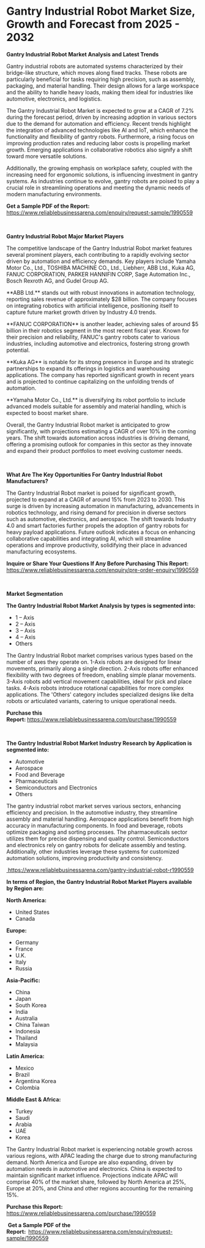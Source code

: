 <p><h1>Gantry Industrial Robot Market Size, Growth and Forecast from 2025 - 2032</h1></p><p><strong>Gantry Industrial Robot Market Analysis and Latest Trends</strong></p>
<p><p>Gantry industrial robots are automated systems characterized by their bridge-like structure, which moves along fixed tracks. These robots are particularly beneficial for tasks requiring high precision, such as assembly, packaging, and material handling. Their design allows for a large workspace and the ability to handle heavy loads, making them ideal for industries like automotive, electronics, and logistics.</p><p>The Gantry Industrial Robot Market is expected to grow at a CAGR of 7.2% during the forecast period, driven by increasing adoption in various sectors due to the demand for automation and efficiency. Recent trends highlight the integration of advanced technologies like AI and IoT, which enhance the functionality and flexibility of gantry robots. Furthermore, a rising focus on improving production rates and reducing labor costs is propelling market growth. Emerging applications in collaborative robotics also signify a shift toward more versatile solutions.</p><p>Additionally, the growing emphasis on workplace safety, coupled with the increasing need for ergonomic solutions, is influencing investment in gantry systems. As industries continue to evolve, gantry robots are poised to play a crucial role in streamlining operations and meeting the dynamic needs of modern manufacturing environments.</p></p>
<p><strong>Get a Sample PDF of the Report:&nbsp;</strong> <a href="https://www.reliablebusinessarena.com/enquiry/request-sample/1990559?utm_campaign=2779&utm_medium=2&utm_source=Github&utm_content=ia&utm_term=12042025&utm_id=gantry-industrial-robot">https://www.reliablebusinessarena.com/enquiry/request-sample/1990559</a></p>
<p>&nbsp;</p>
<p><strong>Gantry Industrial Robot Major Market Players</strong></p>
<p><p>The competitive landscape of the Gantry Industrial Robot market features several prominent players, each contributing to a rapidly evolving sector driven by automation and efficiency demands. Key players include Yamaha Motor Co., Ltd., TOSHIBA MACHINE CO., Ltd., Liebherr, ABB Ltd., Kuka AG, FANUC CORPORATION, PARKER HANNIFIN CORP, Sage Automation Inc., Bosch Rexroth AG, and Gudel Group AG.</p><p>**ABB Ltd.** stands out with robust innovations in automation technology, reporting sales revenue of approximately $28 billion. The company focuses on integrating robotics with artificial intelligence, positioning itself to capture future market growth driven by Industry 4.0 trends.</p><p>**FANUC CORPORATION** is another leader, achieving sales of around $5 billion in their robotics segment in the most recent fiscal year. Known for their precision and reliability, FANUC's gantry robots cater to various industries, including automotive and electronics, fostering strong growth potential.</p><p>**Kuka AG** is notable for its strong presence in Europe and its strategic partnerships to expand its offerings in logistics and warehousing applications. The company has reported significant growth in recent years and is projected to continue capitalizing on the unfolding trends of automation.</p><p>**Yamaha Motor Co., Ltd.** is diversifying its robot portfolio to include advanced models suitable for assembly and material handling, which is expected to boost market share.</p><p>Overall, the Gantry Industrial Robot market is anticipated to grow significantly, with projections estimating a CAGR of over 10% in the coming years. The shift towards automation across industries is driving demand, offering a promising outlook for companies in this sector as they innovate and expand their product portfolios to meet evolving customer needs.</p></p>
<p>&nbsp;</p>
<p><strong>What Are The Key Opportunities For Gantry Industrial Robot Manufacturers?</strong></p>
<p><p>The Gantry Industrial Robot market is poised for significant growth, projected to expand at a CAGR of around 15% from 2023 to 2030. This surge is driven by increasing automation in manufacturing, advancements in robotics technology, and rising demand for precision in diverse sectors such as automotive, electronics, and aerospace. The shift towards Industry 4.0 and smart factories further propels the adoption of gantry robots for heavy payload applications. Future outlook indicates a focus on enhancing collaborative capabilities and integrating AI, which will streamline operations and improve productivity, solidifying their place in advanced manufacturing ecosystems.</p></p>
<p><strong>Inquire or Share Your Questions If Any Before Purchasing This Report:</strong> <a href="https://www.reliablebusinessarena.com/enquiry/pre-order-enquiry/1990559?utm_campaign=2779&utm_medium=2&utm_source=Github&utm_content=ia&utm_term=12042025&utm_id=gantry-industrial-robot">https://www.reliablebusinessarena.com/enquiry/pre-order-enquiry/1990559</a></p>
<p>&nbsp;</p>
<p><strong>Market Segmentation</strong></p>
<p><strong>The Gantry Industrial Robot Market Analysis by types is segmented into:</strong></p>
<p><ul><li>1 – Axis</li><li>2 – Axis</li><li>3 – Axis</li><li>4 – Axis</li><li>Others</li></ul></p>
<p><p>The Gantry Industrial Robot market comprises various types based on the number of axes they operate on. 1-Axis robots are designed for linear movements, primarily along a single direction. 2-Axis robots offer enhanced flexibility with two degrees of freedom, enabling simple planar movements. 3-Axis robots add vertical movement capabilities, ideal for pick and place tasks. 4-Axis robots introduce rotational capabilities for more complex applications. The 'Others' category includes specialized designs like delta robots or articulated variants, catering to unique operational needs.</p></p>
<p><strong>Purchase this Report:&nbsp;</strong><a href="https://www.reliablebusinessarena.com/purchase/1990559?utm_campaign=2779&utm_medium=2&utm_source=Github&utm_content=ia&utm_term=12042025&utm_id=gantry-industrial-robot">https://www.reliablebusinessarena.com/purchase/1990559</a></p>
<p>&nbsp;</p>
<p><strong>The Gantry Industrial Robot Market Industry Research by Application is segmented into:</strong></p>
<p><ul><li>Automotive</li><li>Aerospace</li><li>Food and Beverage</li><li>Pharmaceuticals</li><li>Semiconductors and Electronics</li><li>Others</li></ul></p>
<p><p>The gantry industrial robot market serves various sectors, enhancing efficiency and precision. In the automotive industry, they streamline assembly and material handling. Aerospace applications benefit from high accuracy in manufacturing components. In food and beverage, robots optimize packaging and sorting processes. The pharmaceuticals sector utilizes them for precise dispensing and quality control. Semiconductors and electronics rely on gantry robots for delicate assembly and testing. Additionally, other industries leverage these systems for customized automation solutions, improving productivity and consistency.</p></p>
<p><a href="https://www.reliablebusinessarena.com/gantry-industrial-robot-r1990559?utm_campaign=2779&utm_medium=2&utm_source=Github&utm_content=ia&utm_term=12042025&utm_id=gantry-industrial-robot">&nbsp;https://www.reliablebusinessarena.com/gantry-industrial-robot-r1990559</a></p>
<p><strong>In terms of Region, the Gantry Industrial Robot Market Players available by Region are:</strong></p>
<p>
    <p> <strong> North America: </strong>
        <ul>
            <li>United States</li>
            <li>Canada</li>
        </ul>
        </p> 
    <p> <strong> Europe: </strong>
        <ul>
            <li>Germany</li>
            <li>France</li>
            <li>U.K.</li>
            <li>Italy</li>
            <li>Russia</li>
        </ul>
        </p> 
    <p> <strong> Asia-Pacific: </strong>
        <ul>
            <li>China</li>
            <li>Japan</li>
            <li>South Korea</li>
            <li>India</li>
            <li>Australia</li>
            <li>China Taiwan</li>
            <li>Indonesia</li>
            <li>Thailand</li>
            <li>Malaysia</li>
        </ul>
        </p> 
    <p> <strong> Latin America: </strong>
        <ul>
            <li>Mexico</li>
            <li>Brazil</li>
            <li>Argentina Korea</li>
            <li>Colombia</li>
        </ul>
        </p> 
    <p> <strong> Middle East & Africa: </strong>
        <ul>
            <li>Turkey</li>
            <li>Saudi</li>
            <li>Arabia</li>
            <li>UAE</li>
            <li>Korea</li>
        </ul>
    </p>
    </p>
<p><p>The Gantry Industrial Robot market is experiencing notable growth across various regions, with APAC leading the charge due to strong manufacturing demand. North America and Europe are also expanding, driven by automation needs in automotive and electronics. China is expected to maintain significant market influence. Projections indicate APAC will comprise 40% of the market share, followed by North America at 25%, Europe at 20%, and China and other regions accounting for the remaining 15%.</p></p>
<p><strong>Purchase this Report: </strong><a href="https://www.reliablebusinessarena.com/purchase/1990559?utm_campaign=2779&utm_medium=2&utm_source=Github&utm_content=ia&utm_term=12042025&utm_id=gantry-industrial-robot">https://www.reliablebusinessarena.com/purchase/1990559</a></p>
<p>&nbsp;<strong>Get a Sample PDF of the Report:&nbsp;&nbsp;</strong><a href="https://www.reliablebusinessarena.com/enquiry/request-sample/1990559?utm_campaign=2779&utm_medium=2&utm_source=Github&utm_content=ia&utm_term=12042025&utm_id=gantry-industrial-robot">https://www.reliablebusinessarena.com/enquiry/request-sample/1990559</a></p>
<p><strong></strong></p>
<p><p></p><p></p><p></p></p>